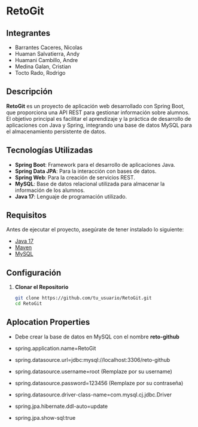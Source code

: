 # RetoGit

## Integrantes

- Barrantes Caceres, Nicolas
- Huaman Salvatierra, Andy
- Huamani Cambillo, Andre
- Medina Galan, Cristian
- Tocto Rado, Rodrigo

## Descripción

**RetoGit** es un proyecto de aplicación web desarrollado con Spring Boot, que proporciona una API REST para gestionar información sobre alumnos. El objetivo principal es facilitar el aprendizaje y la práctica de desarrollo de aplicaciones con Java y Spring, integrando una base de datos MySQL para el almacenamiento persistente de datos.

## Tecnologías Utilizadas

- **Spring Boot**: Framework para el desarrollo de aplicaciones Java.
- **Spring Data JPA**: Para la interacción con bases de datos.
- **Spring Web**: Para la creación de servicios REST.
- **MySQL**: Base de datos relacional utilizada para almacenar la información de los alumnos.
- **Java 17**: Lenguaje de programación utilizado.

## Requisitos

Antes de ejecutar el proyecto, asegúrate de tener instalado lo siguiente:

- [Java 17](https://www.oracle.com/java/technologies/javase/jdk17-archive-downloads.html)
- [Maven](https://maven.apache.org/download.cgi)
- [MySQL](https://www.mysql.com/downloads/)

## Configuración

1. **Clonar el Repositorio**

   ```bash
   git clone https://github.com/tu_usuario/RetoGit.git
   cd RetoGit

## Aplocation Properties
- Debe crear la base de datos en MySQL con el nombre **reto-github**

- spring.application.name=RetoGit
- spring.datasource.url=jdbc:mysql://localhost:3306/reto-github
- spring.datasource.username=root (Remplaze por su username)
- spring.datasource.password=123456 (Remplaze por su contraseña)
- spring.datasource.driver-class-name=com.mysql.cj.jdbc.Driver
- spring.jpa.hibernate.ddl-auto=update
- spring.jpa.show-sql:true